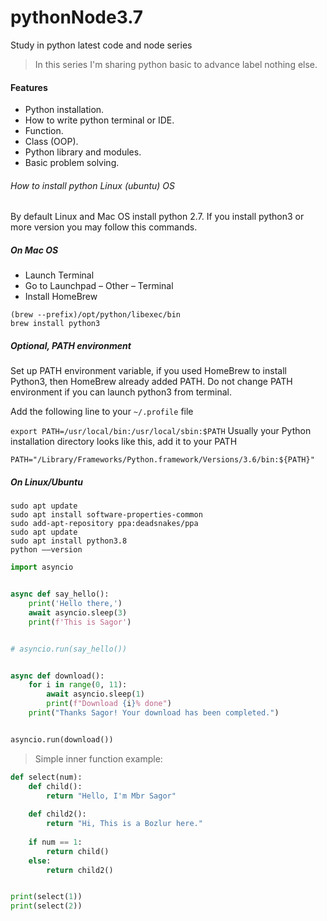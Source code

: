 # pythonNode3.7
Study in python latest code and node series

> In this series I'm sharing python basic to advance label nothing else.

#### Features

- Python installation.
- How to write python terminal or IDE.
- Function.
- Class (OOP).
- Python library and modules.
- Basic problem solving.


###### How to install python Linux (ubuntu) OS

By default Linux and Mac OS install python 2.7. If you install python3 or more version you may follow this commands.

##### On Mac OS
- Launch Terminal
- Go to Launchpad – Other – Terminal
- Install HomeBrew
```
(brew --prefix)/opt/python/libexec/bin
brew install python3
```

##### Optional, PATH environment
Set up PATH environment variable, if you used HomeBrew to install Python3, then HomeBrew already added PATH. Do not 
change PATH environment if you can launch python3 from terminal.

Add the following line to your `~/.profile` file

`export PATH=/usr/local/bin:/usr/local/sbin:$PATH`
Usually your Python installation directory looks like this, add it to your PATH

`PATH="/Library/Frameworks/Python.framework/Versions/3.6/bin:${PATH}"`

##### On Linux/Ubuntu
```
sudo apt update
sudo apt install software-properties-common
sudo add-apt-repository ppa:deadsnakes/ppa
sudo apt update
sudo apt install python3.8
python ––version
```

```python
import asyncio


async def say_hello():
    print('Hello there,')
    await asyncio.sleep(3)
    print(f'This is Sagor')


# asyncio.run(say_hello())


async def download():
    for i in range(0, 11):
        await asyncio.sleep(1)
        print(f"Download {i}% done")
    print("Thanks Sagor! Your download has been completed.")


asyncio.run(download())

```

> Simple inner function example:

```python
def select(num):
    def child():
        return "Hello, I'm Mbr Sagor"
    
    def child2():
        return "Hi, This is a Bozlur here."
    
    if num == 1:
        return child()
    else:
        return child2()


print(select(1))
print(select(2))

```
